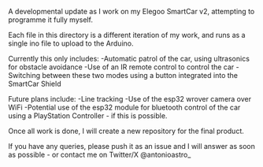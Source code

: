A developmental update as I work on my Elegoo SmartCar v2, attempting to programme it fully myself. 

Each file in this directory is a different iteration of my work, and runs as a single ino file to upload to the Arduino. 

Currently this only includes:
-Automatic patrol of the car, using ultrasonics for obstacle avoidance
-Use of an IR remote control to control the car
-Switching between these two modes using a button integrated into the SmartCar Shield

Future plans include:
-Line tracking
-Use of the esp32 wrover camera over WiFi
-Potential use of the esp32 module for bluetooth control of the car using a PlayStation Controller - if this is possible.

Once all work is done, I will create a new repository for the final product.

If you have any queries, please push it as an issue and I will answer as soon as possible - or contact me on Twitter/X @antonioastro_
